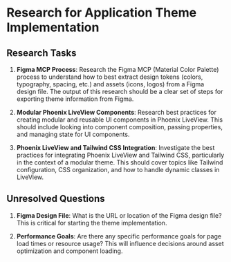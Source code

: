 # Research for Application Theme Implementation

## Research Tasks

1.  **Figma MCP Process**: Research the Figma MCP (Material Color Palette) process to understand how to best extract design tokens (colors, typography, spacing, etc.) and assets (icons, logos) from a Figma design file. The output of this research should be a clear set of steps for exporting theme information from Figma.

2.  **Modular Phoenix LiveView Components**: Research best practices for creating modular and reusable UI components in Phoenix LiveView. This should include looking into component composition, passing properties, and managing state for UI components.

3.  **Phoenix LiveView and Tailwind CSS Integration**: Investigate the best practices for integrating Phoenix LiveView and Tailwind CSS, particularly in the context of a modular theme. This should cover topics like Tailwind configuration, CSS organization, and how to handle dynamic classes in LiveView.

## Unresolved Questions

1.  **Figma Design File**: What is the URL or location of the Figma design file? This is critical for starting the theme implementation.

2.  **Performance Goals**: Are there any specific performance goals for page load times or resource usage? This will influence decisions around asset optimization and component loading.
